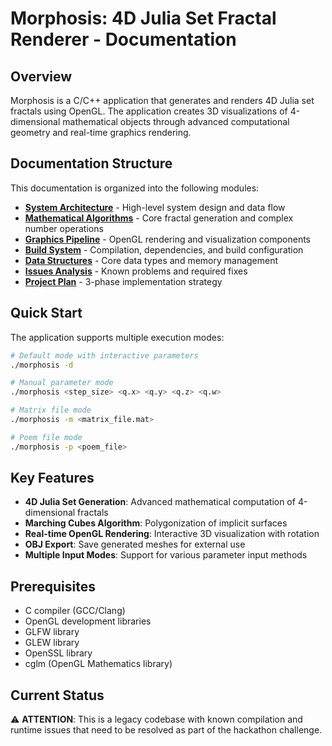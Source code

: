 # Morphosis: 4D Julia Set Fractal Renderer - Documentation

## Overview

Morphosis is a C/C++ application that generates and renders 4D Julia set fractals using OpenGL. The application creates 3D visualizations of 4-dimensional mathematical objects through advanced computational geometry and real-time graphics rendering.

## Documentation Structure

This documentation is organized into the following modules:

- **[System Architecture](./01-system-architecture.md)** - High-level system design and data flow
- **[Mathematical Algorithms](./02-mathematical-algorithms.md)** - Core fractal generation and complex number operations
- **[Graphics Pipeline](./03-graphics-pipeline.md)** - OpenGL rendering and visualization components
- **[Build System](./04-build-system.md)** - Compilation, dependencies, and build configuration
- **[Data Structures](./05-data-structures.md)** - Core data types and memory management
- **[Issues Analysis](./06-issues-analysis.md)** - Known problems and required fixes
- **[Project Plan](./07-project-plan.md)** - 3-phase implementation strategy

## Quick Start

The application supports multiple execution modes:

```bash
# Default mode with interactive parameters
./morphosis -d

# Manual parameter mode
./morphosis <step_size> <q.x> <q.y> <q.z> <q.w>

# Matrix file mode
./morphosis -m <matrix_file.mat>

# Poem file mode  
./morphosis -p <poem_file>
```

## Key Features

- **4D Julia Set Generation**: Advanced mathematical computation of 4-dimensional fractals
- **Marching Cubes Algorithm**: Polygonization of implicit surfaces
- **Real-time OpenGL Rendering**: Interactive 3D visualization with rotation
- **OBJ Export**: Save generated meshes for external use
- **Multiple Input Modes**: Support for various parameter input methods

## Prerequisites

- C compiler (GCC/Clang)
- OpenGL development libraries
- GLFW library  
- GLEW library
- OpenSSL library
- cglm (OpenGL Mathematics library)

## Current Status

⚠️ **ATTENTION**: This is a legacy codebase with known compilation and runtime issues that need to be resolved as part of the hackathon challenge.
